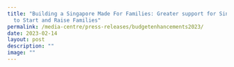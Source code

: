 ```yaml
---
title: "Building a Singapore Made For Families: Greater support for Singaporeans
  to Start and Raise Families"
permalink: /media-centre/press-releases/budgetenhancements2023/
date: 2023-02-14
layout: post
description: ""
image: ""
---
```

